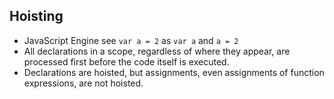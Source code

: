## Hoisting 

- JavaScript Engine see `var a = 2` as  `var a` and `a = 2`
- All declarations in a scope, regardless of where they appear, are processed first before the code itself is executed.
- Declarations are hoisted, but assignments, even assignments of function expressions, are not hoisted.

